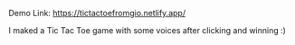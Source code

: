 Demo Link: https://tictactoefromgio.netlify.app/

I maked a Tic Tac Toe game with some voices after clicking and winning :)
